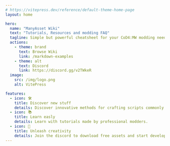```yaml
---
# https://vitepress.dev/reference/default-theme-home-page
layout: home

hero:
  name: "ManyAsset Wiki"
  text: "Tutorials, Resources and modding FAQ"
  tagline: Simple but powerful cheatsheet for your CoD4:MW modding needs
  actions:
    - theme: brand
      text: Browse Wiki
      link: /markdown-examples
    - theme: alt
      text: Discord
      link: https://discord.gg/v2TWkeR
  image:
    src: /img/logo.png
    alt: VitePress

features:
  - icon: 🛠️
    title: Discover new stuff
    details: Discover innovative methods for crafting scripts commonly found in popular servers.
  - icon: 📚
    title: Learn easly
    details: Learn with tutorials made by professional modders.
  - icon: 🚀
    title: Unleash creativity
    details: Join the discord to download free assets and start developing your mod.
---
```


